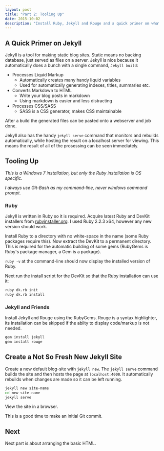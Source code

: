```yaml
---
layout: post
title: "Part 2: Tooling Up"
date: 2015-10-02
description: "Install Ruby, Jekyll and Rouge and a quick primer on what Jekyll gives you."
---
```


## A Quick Primer on Jekyll

Jekyll is a tool for making static blog sites.
Static means no backing database, just served as files on a server.
Jekyll is nice because it automatically does a bunch with a single command, `Jekyll build`:

* Processes Liquid Markup
    - Automatically creates many handy liquid variables
    - Used for automatically generating indexes, titles, summaries etc.
* Converts Markdown to HTML
    - Write your blog posts in markdown
    - Using markdown is easier and less distracting
* Processes CSS/SASS
    - SASS is a CSS generator, makes CSS maintainable

After a build the generated files can be pasted onto a webserver and job done.

Jekyll also has the handy `jekyll serve` command that monitors and rebuilds automatically, while hosting the result on a localhost server for viewing.
This means the result of all of the prosessing can be seen immediately.

## Tooling Up

_This is a Windows 7 installation, but only the Ruby installation is OS specific._

_I always use Git-Bash as my command-line, never windows command prompt._


### Ruby

Jekyll is written in Ruby so it is required.
Acquire latest Ruby and DevKit installers from [rubyinstaller.org](http://rubyinstaller.org/downloads/).
I used Ruby 2.2.3 x64, however any new version should work.

Install Ruby to a directory with no white-space in the name (some Ruby packages require this).
Now extract the DevKit to a permanent directory.
This is required for the automatic building of some gems (RubyGems is Ruby's package manager, a Gem is a package).

`ruby -v` at the command-line should now display the installed version of Ruby.

Next run the install script for the DevKit so that the Ruby installation can use it:

```bash
ruby dk.rb init
ruby dk.rb install
```


### Jekyll and Friends

Install Jekyll and Rouge using the RubyGems. 
Rouge is a syntax highlighter, its installation can be skipped if the abilty to display code/markup is not needed.

```bash
gem install jekyll
gem install rouge
```


## Create a Not So Fresh New Jekyll Site

Create a new default blog-site with `jekyll new`.
The `jekyll serve` command builds the site and then hosts the page at `localhost:4000`.
It automatically rebuilds when changes are made so it can be left running.

```bash
jekyll new site-name
cd new site-name
jekyll serve
```

View the site in a browser.

This is a good time to make an initial Git commit.

## Next

Next part is about arranging the basic HTML.